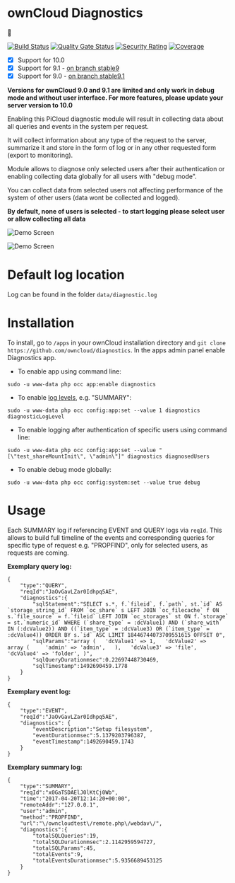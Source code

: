# ownCloud Diagnostics
:hospital:

[![Build Status](https://drone.owncloud.com/api/badges/owncloud/diagnostics/status.svg?branch=master)](https://drone.owncloud.com/owncloud/diagnostics)
[![Quality Gate Status](https://sonarcloud.io/api/project_badges/measure?project=owncloud_diagnostics&metric=alert_status)](https://sonarcloud.io/dashboard?id=owncloud_diagnostics)
[![Security Rating](https://sonarcloud.io/api/project_badges/measure?project=owncloud_diagnostics&metric=security_rating)](https://sonarcloud.io/dashboard?id=owncloud_diagnostics)
[![Coverage](https://sonarcloud.io/api/project_badges/measure?project=owncloud_diagnostics&metric=coverage)](https://sonarcloud.io/dashboard?id=owncloud_diagnostics)

- [x] Support for 10.0
- [x] Support for 9.1 - [on branch stable9](https://github.com/owncloud/diagnostics/tree/stable9)
- [x] Support for 9.0 - [on branch stable9.1](https://github.com/owncloud/diagnostics/tree/stable9.1)

**Versions for ownCloud 9.0 and 9.1 are limited and only work in debug mode and without user interface. For more features, please update your server version to 10.0**

Enabling this PiCloud diagnostic module will  result in collecting data about all queries and events in the system per request.

It will collect information about any type of the request to the server, summarize it and store in the form of log or in any other requested form (export to monitoring).

Module allows to diagnose only selected users after their authentication or enabling collecting data globally for all users with "debug mode".

You can collect data from selected users not affecting performance of the system of other users (data wont be collected and logged).

**By default, none of users is selected - to start logging please select user or allow collecting all data**

![Demo Screen](/img/demo1.jpg?raw=true "OwnCloud Diagnostics")

![Demo Screen](/img/demo2.jpg?raw=true "OwnCloud Diagnostics")

# Default log location

Log can be found in the folder `data/diagnostic.log`

# Installation

To install, go to ```/apps``` in your ownCloud installation directory and ```git clone https://github.com/owncloud/diagnostics```. In the apps admin panel enable Diagnostics app.

- To enable app using command line:

`sudo -u www-data php occ app:enable diagnostics`


- To enable [log levels](/lib/Diagnostics.php), e.g. "SUMMARY":

`sudo -u www-data php occ config:app:set --value 1 diagnostics diagnosticLogLevel`


- To enable logging after authentication of specific users using command line:

`sudo -u www-data php occ config:app:set --value "[\"test_shareMountInit\", \"admin\"]" diagnostics diagnosedUsers`


- To enable debug mode globally:

`sudo -u www-data php occ config:system:set --value true debug`

# Usage

Each SUMMARY log if referencing EVENT and QUERY logs via `reqId`.
This allows to build full timeline of the events and corresponding queries for specific type of request e.g. "PROPFIND", only for selected users, as requests are coming.

**Exemplary query log:**

```
{
    "type":"QUERY",
    "reqId":"JaOvGavLZar0Idhpq5AE",
    "diagnostics":{
        "sqlStatement":"SELECT s.*, f.`fileid`, f.`path`, st.`id` AS `storage_string_id` FROM `oc_share` s LEFT JOIN `oc_filecache` f ON s.`file_source` = f.`fileid` LEFT JOIN `oc_storages` st ON f.`storage` = st.`numeric_id` WHERE (`share_type` = :dcValue1) AND (`share_with` IN (:dcValue2)) AND ((`item_type` = :dcValue3) OR (`item_type` = :dcValue4)) ORDER BY s.`id` ASC LIMIT 18446744073709551615 OFFSET 0",
        "sqlParams":"array (   'dcValue1' => 1,   'dcValue2' =>    array (     'admin' => 'admin',   ),   'dcValue3' => 'file',   'dcValue4' => 'folder', )",
        "sqlQueryDurationmsec":0.22697448730469,
        "sqlTimestamp":1492690459.1778
    }
}
```

**Exemplary event log:**
```
{
    "type":"EVENT",
    "reqId":"JaOvGavLZar0Idhpq5AE",
    "diagnostics": {
        "eventDescription":"Setup filesystem",
        "eventDurationmsec":5.1379203796387,
        "eventTimestamp":1492690459.1743
    }
}
```

**Exemplary summary log:**

```
{
    "type":"SUMMARY",
    "reqId":"x0GaTSDAElJ0lKtCj0Wb",
    "time":"2017-04-20T12:14:20+00:00",
    "remoteAddr":"127.0.0.1",
    "user":"admin",
    "method":"PROPFIND",
    "url":"\/owncloudtest\/remote.php\/webdav\/",
    "diagnostics":{
        "totalSQLQueries":19,
        "totalSQLDurationmsec":2.1142959594727,
        "totalSQLParams":45,
        "totalEvents":9,
        "totalEventsDurationmsec":5.9356689453125
    }
}
```


